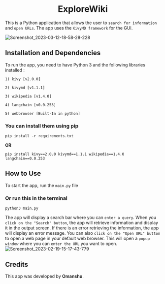 <div align = "center">
  <h1>
    ExploreWiki
  </h1>
</div>

This is a Python application that allows the user to `search for information` and `open URLs`. The app uses the `KivyMD framework` for the GUI.

![Screenshot_2023-03-12-18-58-28-228](https://user-images.githubusercontent.com/114089324/231769154-e3a5418b-a38c-4234-9134-e45b78e9b8cb.jpeg)

## Installation and Dependencies
To run the app, you need to have Python 3 and the following libraries installed :
```
1) kivy [v2.0.0]

2) kivymd [v1.1.1]

3) wikipedia [v1.4.0]

4) langchain [v0.0.253]

5) webbrowser [Built-In in python]
```
### You can install them using pip
```
pip install -r requirements.txt
```
**OR**
```
pip install kivy==2.0.0 kivymd==1.1.1 wikipedia==1.4.0 langchain==0.0.253
```

## How to Use
To start the app, run the `main.py` file
### Or run this in the terminal
```
python3 main.py
```

The app will display a search bar where you can `enter a query`. When you `click on the "Search" button`, the app will retrieve information and display it in the output screen. If there is an error retrieving the information, the app will display an error message.
You can also `click on the "Open URL" button` to open a web page in your default web browser. This will open a `popup window` where you can `enter the URL` you want to open.
![Screenshot_2023-02-19-15-17-43-779](https://user-images.githubusercontent.com/114089324/219940848-5634bc1c-4b62-4754-82cc-38a3dc3d83ff.jpeg)

## Credits 
This app was developed by **Omanshu**.
